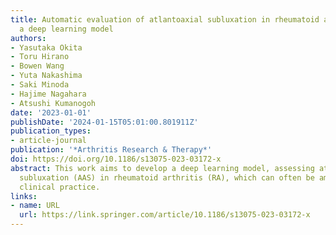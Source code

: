 ```yaml
---
title: Automatic evaluation of atlantoaxial subluxation in rheumatoid arthritis by
  a deep learning model
authors:
- Yasutaka Okita
- Toru Hirano
- Bowen Wang
- Yuta Nakashima
- Saki Minoda
- Hajime Nagahara
- Atsushi Kumanogoh
date: '2023-01-01'
publishDate: '2024-01-15T05:01:00.801911Z'
publication_types:
- article-journal
publication: '*Arthritis Research & Therapy*'
doi: https://doi.org/10.1186/s13075-023-03172-x
abstract: This work aims to develop a deep learning model, assessing atlantoaxial
  subluxation (AAS) in rheumatoid arthritis (RA), which can often be ambiguous in
  clinical practice.
links:
- name: URL
  url: https://link.springer.com/article/10.1186/s13075-023-03172-x
---
```

